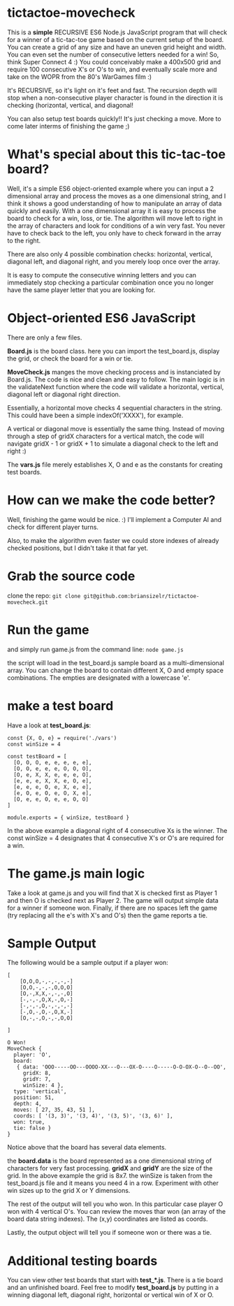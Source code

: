 # tictactoe-movecheck

This is a **simple** RECURSIVE ES6 Node.js JavaScript program that will check for a winner of a tic-tac-toe game based on the current setup of the board.
You can create a grid of any size and have an uneven grid height and width. You can even set the number of consecutive letters needed for a win! So, think Super Connect 4 :) You could conceivably make a 400x500 grid and require 100 consecutive X's or O's to win, and eventually scale more and take on the WOPR from the 80's WarGames film :)

It's RECURSIVE, so it's light on it's feet and fast. The recursion depth will stop when a non-consecutive player character is found in the direction it is checking (horizontal, vertical, and diagonal!

You can also setup test boards quickly!! It's just checking a move. More to come later interms of finishing the game ;)

# What's special about this tic-tac-toe board?

Well, it's a simple ES6 object-oriented example where you can input a 2 dimensional array and process the moves as a one dimensional string, and I think it shows a good understanding of how to manipulate an array of data quickly and easily.
With a one dimensional array it is easy to process the board to check for a win, loss, or tie. The algorithm will move left to right in the array of characters and look for conditions of a win very fast. You never have to check back to the left, you only have to check forward in the array to the right.

There are also only 4 possible combination checks: horizontal, vertical, diagonal left, and diagonal right, and you merely loop once over the array.

It is easy to compute the consecutive winning letters and you can immediately stop checking a particular combination once you no longer have the same player letter that you are looking for.

# Object-oriented ES6 JavaScript

There are only a few files.

**Board.js** is the board class. here you can import the test_board.js, display the grid, or check the board for a win or tie.

**MoveCheck.js** manges the move checking process and is instanciated by Board.js. The code is nice and clean and easy to follow. The main logic is in the validateNext function where the code will validate a horizontal, vertical, diagonal left or diagonal right direction. 

Essentially, a horizontal move checks 4 sequential characters in the string. This could have been a simple indexOf('XXXX'), for example. 

A vertical or diagonal move is essentially the same thing. Instead of moving through a step of gridX characters for a vertical match, the code will navigate gridX - 1 or gridX + 1 to simulate a diagonal check to the left and right :)

The **vars.js** file merely establishes X, O and e as the constants for creating test boards. 

# How can we make the code better?
Well, finishing the game would be nice. :) I'll implement a Computer AI and check for different player turns.

Also, to make the algorithm even faster we could store indexes of already checked positions, but I didn't take it that far yet.

# Grab the source code
clone the repo:
```git clone git@github.com:briansizelr/tictactoe-movecheck.git```

# Run the game
and simply run game.js from the command line:
```node game.js```

the script will load in the test_board.js sample board as a multi-dimensional array.
You can change the board to contain different X, O and empty space combinations. The empties are designated with a lowercase 'e'.

# make a test board
Have a look at **test_board.js**:

```
const {X, O, e} = require('./vars')
const winSize = 4

const testBoard = [
  [O, O, O, e, e, e, e, e],
  [O, O, e, e, e, O, O, O],
  [O, e, X, X, e, e, e, O],
  [e, e, e, X, X, e, O, e],
  [e, e, e, O, e, X, e, e],
  [e, O, e, O, e, O, X, e],
  [O, e, e, O, e, e, O, O]
]

module.exports = { winSize, testBoard }
```

In the above example a diagonal right of 4 consecutive Xs is the winner.
The const winSize = 4 designates that 4 consecutive X's or O's are required for a win.

# The game.js main logic
Take a look at game.js and you will find that X is checked first as Player 1 and then O is checked next as Player 2.
The game will output simple data for a winner if someone won.
Finally, if there are no spaces left the game (try replacing all the e's with X's and O's) then the game reports a tie.


# Sample Output
The following would be a sample output if a player won:
```
[
	[O,O,O,-,-,-,-,-]
	[O,O,-,-,-,O,O,O]
	[O,-,X,X,-,-,-,O]
	[-,-,-,O,X,-,O,-]
	[-,-,-,O,-,-,-,-]
	[-,O,-,O,-,O,X,-]
	[O,-,-,O,-,-,O,O]

]
```

```
O Won!
MoveCheck {
  player: 'O',
  board: 
   { data: 'OOO-----OO---OOOO-XX---O---OX-O----O-----O-O-OX-O--O--OO',
     gridX: 8,
     gridY: 7,
     winSize: 4 },
  type: 'vertical',
  position: 51,
  depth: 4,
  moves: [ 27, 35, 43, 51 ],
  coords: [ '(3, 3)', '(3, 4)', '(3, 5)', '(3, 6)' ],
  won: true,
  tie: false }
}
```

Notice above that the board has several data elements.

the **board.data** is the board represented as a one dimensional string of characters for very fast processing.
**gridX** and **gridY** are the size of the grid. In the above example the grid is 8x7.
the winSize is taken from the test_board.js file and it means you need 4 in a row.
Experiment with other win sizes up to the grid X or Y dimensions.

The rest of the output will tell you who won.
In this particular case player O won with 4 vertical O's.
You can review the moves thar won (an array of the board data string indexes).
The (x,y) coordinates are listed as coords.

Lastly, the output object will tell you if someone won or there was a tie.

# Additional testing boards

You can view other test boards that start with **test_*.js**. There is a tie board and an unfinished board. Feel free to modify **test_board.js** by putting in a winning diagonal left, diagonal right, horizontal or vertical win of X or O.





